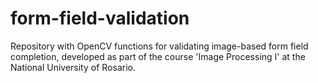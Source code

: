 # form-field-validation
Repository with OpenCV functions for validating image-based form field completion, developed as part of the course 'Image Processing I' at the National University of Rosario.
